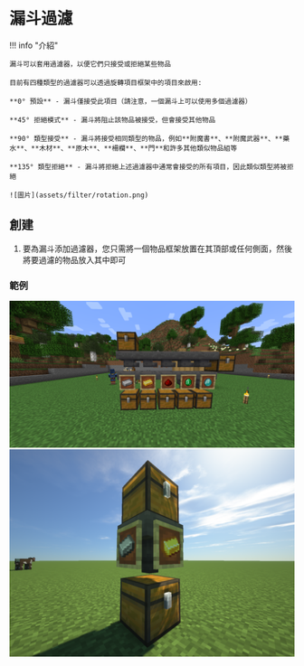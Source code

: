 # 漏斗過濾

!!! info "介紹"

    漏斗可以套用過濾器，以便它們只接受或拒絕某些物品

    目前有四種類型的過濾器可以透過旋轉項目框架中的項目來啟用:

    **0° 預設** - 漏斗僅接受此項目（請注意，一個漏斗上可以使用多個過濾器）

    **45° 拒絕模式** - 漏斗將阻止該物品被接受，但會接受其他物品

    **90° 類型接受** - 漏斗將接受相同類型的物品，例如**附魔書**、**附魔武器**、**藥水**、**木材**、**原木**、**柵欄**、**門**和許多其他類似物品組等

    **135° 類型拒絕** - 漏斗將拒絕上述過濾器中通常會接受的所有項目，因此類似類型將被拒絕
    
    ![圖片](assets/filter/rotation.png)


## 創建
1. 要為漏斗添加過濾器，您只需將一個物品框架放置在其頂部或任何側面，然後將要過濾的物品放入其中即可
### 範例
![圖片](assets/filter/filter_1.png)
![圖片](assets/filter/filter_2.png)

